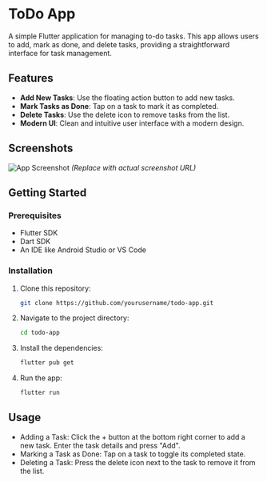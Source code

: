 # ToDo App

A simple Flutter application for managing to-do tasks. This app allows users to add, mark as done, and delete tasks, providing a straightforward interface for task management.

## Features

- **Add New Tasks**: Use the floating action button to add new tasks.
- **Mark Tasks as Done**: Tap on a task to mark it as completed.
- **Delete Tasks**: Use the delete icon to remove tasks from the list.
- **Modern UI**: Clean and intuitive user interface with a modern design.

## Screenshots

![App Screenshot](url-to-screenshot)  *(Replace with actual screenshot URL)*

## Getting Started

### Prerequisites

- Flutter SDK
- Dart SDK
- An IDE like Android Studio or VS Code

### Installation

1. Clone this repository:
   ```bash
   git clone https://github.com/yourusername/todo-app.git

2. Navigate to the project directory:
   ```bash
   cd todo-app
   
3. Install the dependencies:
   ```bash
   flutter pub get

4. Run the app:
   ```bash
   flutter run
   
## Usage
- Adding a Task: Click the + button at the bottom right corner to add a new task. Enter the task details and press "Add".
- Marking a Task as Done: Tap on a task to toggle its completed state.
- Deleting a Task: Press the delete icon next to the task to remove it from the list.
